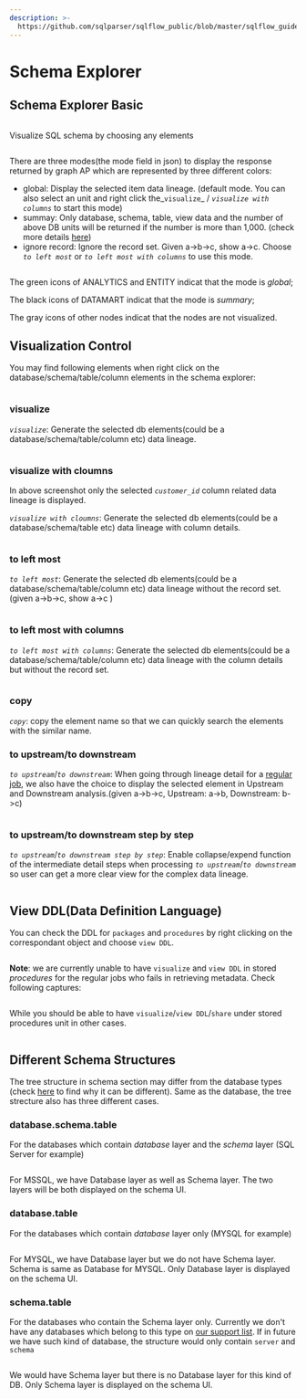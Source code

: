```yaml
---
description: >-
  https://github.com/sqlparser/sqlflow_public/blob/master/sqlflow_guide_cn.md#schema
---
```


# Schema Explorer

## Schema Explorer Basic

<figure><img src="../../.gitbook/assets/Screenshot from 2022-10-28 22-16-57.png" alt=""><figcaption></figcaption></figure>

Visualize SQL schema by choosing any elements

<figure><img src="../../.gitbook/assets/show_green_mode.gif" alt=""><figcaption></figcaption></figure>

There are three modes(the mode field in json) to display the response returned by graph AP which are represented by three different colors:

* global: Display the selected item data lineage. (default mode. You can also select an unit and right click the_`visualize`_ / _`visualize with columns`_ to start this mode)
* summay: Only database, schema, table, view data and the number of above DB units will be returned if the number is more than 1,000. (check more details [here](../getting-started/different-modes-in-gudu-sqlflow/job-mode.md#summary-result))
* ignore record: Ignore the record set. Given a->b->c, show a->c. Choose _`to left most`_ or _`to left most with columns`_ to use this mode.

<figure><img src="../../.gitbook/assets/Screenshot from 2022-10-26 00-10-45.png" alt=""><figcaption></figcaption></figure>

The green icons of ANALYTICS and ENTITY indicat that the mode is _global_;&#x20;

The black icons of DATAMART indicat that the mode is _summary_;&#x20;

The gray icons of other nodes indicat that the nodes are not visualized.

## Visualization Control

You may find following elements when right click on the database/schema/table/column elements in the schema explorer:

<figure><img src="../../.gitbook/assets/Screenshot from 2022-10-28 01-24-42.png" alt=""><figcaption></figcaption></figure>

### visualize

_`visualize`_: Generate the selected db elements(could be a database/schema/table/column etc) data lineage.

<figure><img src="../../.gitbook/assets/Screenshot from 2022-10-28 00-52-43.png" alt=""><figcaption></figcaption></figure>

### visualize with cloumns

In above screenshot only the selected _`customer_id`_ column related data lineage is displayed.

_`visualize with cloumns`_: Generate the selected db elements(could be a database/schema/table etc) data lineage with column details.

<figure><img src="../../.gitbook/assets/Screenshot from 2022-10-28 01-01-50.png" alt=""><figcaption></figcaption></figure>

### to left most

_`to left most`_: Generate the selected db elements(could be a database/schema/table/column etc) data lineage without the record set. (given a->b->c, show a->c )

<figure><img src="../../.gitbook/assets/Screenshot from 2022-10-28 01-08-06.png" alt=""><figcaption></figcaption></figure>

### to left most with columns

_`to left most with columns`_: Generate the selected db elements(could be a database/schema/table/column etc) data lineage with the column details but without the record set.

<figure><img src="../../.gitbook/assets/Screenshot from 2022-10-28 01-10-25.png" alt=""><figcaption></figcaption></figure>

### copy

_`copy`_: copy the element name so that we can quickly search the elements with the similar name.

### to upstream/to downstream

_`to upstream`_/_`to downstream`_: When going through lineage detail for a [regular job](../getting-started/different-modes-in-gudu-sqlflow/job-mode.md#regular-job), we also have the choice to display the selected element in Upstream and Downstream analysis.(given a->b->c, Upstream: a->b, Downstream: b->c)

<figure><img src="../../.gitbook/assets/Screenshot from 2022-10-31 18-20-24.png" alt=""><figcaption></figcaption></figure>

### to upstream/to downstream step by step

_`to upstream`_/_`to downstream step by step`_: Enable collapse/expend function of the intermediate detail steps when processing _`to upstream`_/_`to downstream`_ so user can get a more clear view for the complex data lineage.

<figure><img src="../../.gitbook/assets/Screenshot from 2022-10-31 18-21-18.png" alt=""><figcaption></figcaption></figure>

## View DDL(Data Definition Language)

You can check the DDL for `packages` and `procedures` by right clicking on the correspondant object and choose `view DDL`.

<figure><img src="../../.gitbook/assets/show_DDL.gif" alt=""><figcaption></figcaption></figure>

**Note**: we are currently unable to have `visualize` and `view DDL` in stored _procedures_ for the regular jobs who fails in retrieving metadata. Check following captures:

<figure><img src="../../.gitbook/assets/1112_2.png" alt=""><figcaption></figcaption></figure>

While you should be able to have `visualize`/`view DDL`/`share` under stored procedures unit in other cases.

<figure><img src="../../.gitbook/assets/1112_1.png" alt=""><figcaption></figcaption></figure>

## Different Schema Structures&#x20;

The tree structure in schema section may differ from the database types (check [here](../../6.-sqlflow-ingester/understanding-the-format-of-exported-data/) to find why it can be different). Same as the database, the tree strecture also has three different cases.

### database.schema.table

For the databases which contain _database_ layer and the _schema_ layer (SQL Server for example)

<figure><img src="../../.gitbook/assets/Screenshot from 2022-10-27 00-27-54.png" alt=""><figcaption></figcaption></figure>

For MSSQL, we have Database layer as well as Schema layer. The two layers will be both displayed on the schema UI.

### database.table

For the databases which contain _database_ layer only (MYSQL for example)

<figure><img src="../../.gitbook/assets/Screenshot from 2022-10-27 00-30-27.png" alt=""><figcaption></figcaption></figure>

For MYSQL, we have Database layer but we do not have Schema layer. Schema is same as Database for MYSQL. Only Database layer is displayed on the schema UI.

### schema.table

For the databases who contain the Schema layer only. Currently we don't have any databases which belong to this type on [our support list](../../6.-sqlflow-ingester/list-of-supported-dbvendors.md). If in future we have such kind of database, the structure would only contain `server` and `schema`

<figure><img src="../../.gitbook/assets/Screenshot from 2022-10-27 00-32-45.png" alt=""><figcaption></figcaption></figure>

We would have Schema layer but there is no Database layer for this kind of DB. Only Schema layer is displayed on the schema UI.
